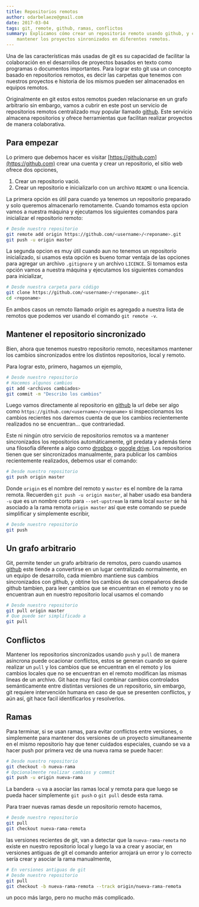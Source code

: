 ```yaml
---
title: Repositorios remotos
author: odarbelaeze@gmail.com
date: 2017-03-04
tags: git, remote, github, ramas, conflictos
summary: Explicamos cómo crear un repositorio remoto usando github, y cómo
    mantener los proyectos sinronizados en diferentes remotos.
---
```


Una de las características más usadas de git es su capacidad de facilitar la
colaboración en el desarrollos de proyectos basados en texto como programas o
documentos importantes. Para lograr esto git usa un concepto basado en
repositorios remotos, es decir las carpetas que tenemos con nuestros proyectos
e historia de los mismos pueden ser almacenados en equipos remotos.

Originalmente en git estos estos remotos pueden relacionarse en un grafo
arbitrario sin embargo, vamos a cubrir en este post un servicio de repositorios
remotos centralizado muy popular llamado [github](https://github.com). Este
servicio almacena repositorios y ofrece herramientas que facilitan realizar
proyectos de manera colaborativa.

## Para empezar

Lo primero que debemos hacer es visitar [https://github.com](https://github.com)
crear una cuenta y crear un repositorio, el sitio web ofrece dos opciones,

1. Crear un repositorio vació.
2. Crear un repositorio e inicializarlo con un archivo `README` o una licencia.

La primera opción es útil para cuando ya tenemos un repositorio preparado y
solo queremos almacenarlo remotamente. Cuando tomamos esta opcion vamos a
nuestra máquina y ejecutamos los siguientes comandos para inicializar el
repositorio remoto:

```bash
# Desde nuestro repositorio
git remote add origin https://github.com/<username>/<reponame>.git
git push -u origin master
```

La segunda opcion es muy útil cuando aun no tenemos un repositorio
inicializado, si usamos esta opción es bueno tomar ventaja de las opciones para
agregar un archivo `.gitignore` y un archivo `LICENCE`. Si tomamos esta
opción vamos a nuestra máquina y ejecutamos los siguientes comandos para
inicializar,

```bash
# Desde nuestra carpeta para código
git clone https://github.com/<username>/<reponame>.git
cd <reponame>
```

En ambos casos un remoto llamado _origin_ es agregado a nuestra lista de
remotos que podemos ver usando el comando `git remote -v`.

## Mantener el repositorio sincronizado

Bien, ahora que tenemos nuestro repositorio remoto, necesitamos mantener los
cambios sincronizados entre los distintos repositorios, local y remoto.

Para lograr esto, primero, hagamos un ejemplo,

```bash
# Desde nuestro repositorio
# Hacemos algunos cambios
git add <archivos cambiados>
git commit -m "Describo los cambios"
```

Luego vamos directamente al repositorio en [github](https://github.com) la url
debe ser algo como `https://github.com/<username>/<reponame>` si inspeccionamos
los cambios recientes nos daremos cuenta de que los cambios recientemente
realizados no se encuentran... que contrariedad.

Este ni ningún otro servicio de repositorios remotos va a mantener
sincronizados los repositorios automáticamente, git predata y además tiene una
filosofía diferente a algo como [dropbox](https://dropbox.com) o [google
drive](https://drive.google.com). Los repositorios tienen que ser sincronizados
manualmente, para publicar los cambios recientemente realizados, debemos usar
el comando:

```bash
# Desde nuestro repositorio
git push origin master
```

Donde `origin` es el nombre del remoto y `master` es el nombre de la rama
remota. Recuerden `git push -u origin master`, al haber usado esa bandera `-u`
que es un nombre corto para `--set-upstream` la rama local `master` se há
asociado a la rama remota `origin master` así que este comando se puede
simplificar y simplemente escribir,

```bash
# Desde nuestro repositorio
git push
```

## Un grafo arbitrario

Git, permite tender un grafo arbitrario de remotos, pero cuando usamos
[github](https://github.com) este tiende a convertirse en un lugar centralizado
normalmente, en un equipo de desarrollo, cada miembro mantiene sus cambios
sincronizados con github, y obtine los cambios de sus compañeros desde github
tambien, para leer cambios que se encuentran en el remoto y no se encuentran aun
en nuestro repositorio local usamos el comando

```bash
# Desde nuestro repositorio
git pull origin master
# Que puede ser simplificado a
git pull
```

## Conflictos

Mantener los repositorios sincronizados usando `push` y `pull` de manera
asíncrona puede ocacionar conflictos, estos se generan cuando se quiere
realizar un `pull` y los cambios que se encuentran en el remoto y los cambios
locales que no se encuentran en el remoto modifican las mismas lineas de un
archivo. Git hace muy fácil combinar cambios controlados semánticamente entre
distintas versiones de un repositorio, sin embargo, git requiere intervención
humana en caso de que se presenten conflictos, y aún así, git hace facil
identificarlos y resolverlos.

## Ramas

Para terminar, si se usan ramas, para evitar conflictos entre versiones,
o simplemente para mantener dos versiones de un proyecto simultaneamente en
el mismo repositorio hay que tener cuidados especiales, cuando se va a hacer
push por primera vez de una nueva rama se puede hacer:

```bash
# Desde nuestro repositorio
git checkout -b nueva-rama
# Opcionalmente realizar cambios y commit
git push -u origin nueva-rama
```

La bandera `-u` va a asociar las ramas local y remota para que luego se pueda
hacer simplemente `git push` o `git pull` desde esta rama.

Para traer nuevas ramas desde un repositorio remoto hacemos,

```bash
# Desde nuestro repositorio
git pull
git checkout nueva-rama-remota
```

las versiones recientes de git, van a detectar que la `nueva-rama-remota` no
existe en nuestro repositorio local y luego la va a crear y asociar, en
versiones antiguas de git el comando anterior arrojará un error y lo correcto
sería crear y asociar la rama manualmente,

```bash
# En versiones antiguas de git
# Desde nuestro repositorio
git pull
git checkout -b nueva-rama-remota --track origin/nueva-rama-remota
```

un poco más largo, pero no mucho más complicado.
